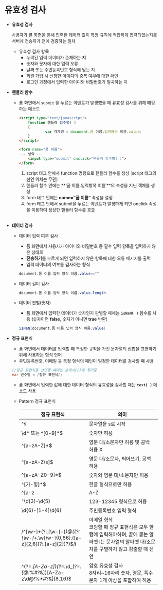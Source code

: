 # 유효성 검사

- **유효성 검사**
    
    사용자가 폼 화면을 통해 입력한 데이터 값이 특정 규칙에 적합하게 입력되었는지를 서버에 전송하기 전에 검증하는 절차
    
    - 유효성 검사 항목
        - 누락된 입력 데이터가 존재하는 지
        - 숫자와 문자에 대한 입력 오류
        - 날짜 또는 주민등록번호 형식에 맞는 지
        - 회원 가입 시 신청한 아이디의 중복 여부에 대한 확인
        - 로그인 과정에서 입력한 아이디와 비밀번호가 일치하는 지

- **핸들러 함수**
    - 폼 화면에서 `submit` 을 누르는 이벤트가 발생했을 때 유효성 검사를 위해 매핑하는 메소드
        
        ```html
        <script type="text/javascript">
        	function 핸들러 함수명( )
        	{
        			var 객체명 = document.폼 이름.입력항목 이름.value;
        	}
        </script>
        
        <form name="폼 이름">
        ... 생략 ...
        	<input type="submit" onclick="핸들러 함수명( )">
        </form>
        ```
        
        1. script 태그 안에서 function 명령으로 핸들러 함수를 생성
        (script 태그의 선언 위치는 무관)
        2. 핸들러 함수 안에는 **‘폼 이름.입력항목 이름’**의 속성을 지닌 객체를 생성
        3. form 태그 안에는 **name=”폼 이름”** 속성을 설정
        4. form 태그 안에서 submit을 누르는 이벤트가 발생하게 되면 onclick 속성을 이용하여 생성한 핸들러 함수를 호출
        <br><br>
        
- **데이터 검사**
    - 데이터 입력 여부 검사
        - 폼 화면에서 사용자가 아이디와 비밀번호 등 필수 입력 항목을 입력하지 않은 상태로
        - **전송하기**를 누르게 되면 입력하지 않은 항목에 대한 오류 메시지를 출력
        - 입력 데이터의 여부를 검사하는 형식
        
        ```java
        document.폼 이름.입력 양식 이름.value==""
        ```
        
    - 데이터 길이 검사
        
        ```java
        document.폼 이름.입력 양식 이름.value.length
        ```
        
    - 데이터 판별(숫자)
        - 폼 화면에서 입력한 데이터가 숫자인지 판별할 때에는 **`isNaN( )`** 함수를 사용
        (숫자이면 **false**, 숫자가 아니면 **true** 반환)
        
        ```java
        isNaN(document.폼 이름.입력 양식 이름.value)
        ```
        
- **정규 표현식**
    - 폼 화면에서 데이터를 입력할 때 특정한 규칙을 가진 문자열의 집합을 표현하기 위해 사용하는 형식 언어
    - 주민등록번호, 이메일 등 특정 형식의 패턴이 일정한 데이터를 검사할 때 사용

    ```java
    //정규 표현식을 선언할 때에는 슬래시(/)로 묶어줌
    var 변수명 = /정규 표현식/;
    ```
    
    - 폼 화면에서 입력한 값에 대한 데이터 형식의 유효성을 검사할 때는 **`test( )`** 메소드 사용
    - Pattern 정규 표현식
        
        
        | 정규 표현식 | 의미 |
        | --- | --- |
        | ^s | 문자열을 s로 시작 |
        | \d* 또는 ^[0-9]*$ | 숫자만 허용 |
        | ^[a-zA-Z]*$ | 영문 대/소문자만 허용 및 공백 허용 X |
        | ^[a-zA-Z\s]$ | 영문 대/소문자, 띄어쓰기, 공백 허용 |
        | ^[a-zA-Z0-9]*$ | 숫자와 영문 대/소문자만 허용 |
        | ^[가-힣]*$ | 한글 형식으로만 허용 |
        | ^[a-z|A-Z|ㄱ-ㅎ|ㅏ-ㅣ|가-힣] | 문자 형식으로만 허용 |
        | ^\d{3}\-\d{5} | 123-12345 형식으로 허용 |
        | \d{6}\-[1-4]\d{6} | 주민등록번호 입력 형식 |
        | /^[\w-]+(?:\.[\w-]+)*)@((?:[\w-]+\.*\w[\w-]{0,66}\.([a-z]{2,6}(?:\.[a-z]{2})?)$/i | 이메일 형식 <br> 코딩할 때 정규 표현식은 모두 한 행에 입력해야하며, 끝에 붙는 알파벳 i는 문자열의 알파벳 대/소문자를 구별하지 않고 검출할 때 선언 |
        | ^(?=.*[A-Za-z])(?=.*\d_(?=.*[$@$!%*#?&])[A-Za-z\d$@$!%*#?&]{8,16}$ | 암호 유효성 검사 <br> 8자리~16자리 숫자, 영문, 특수 문자 1개 이상을 포함하여 허용 |
